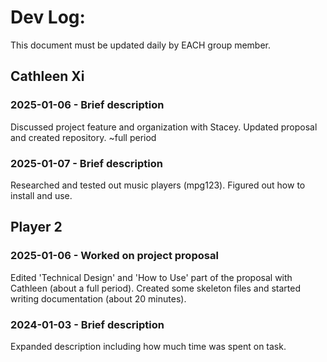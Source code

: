 # Dev Log:

This document must be updated daily by EACH group member.

## Cathleen Xi

### 2025-01-06 - Brief description
Discussed project feature and organization with Stacey. Updated proposal and created repository. ~full period
### 2025-01-07 - Brief description
Researched and tested out music players (mpg123). Figured out how to install and use.

## Player 2

### 2025-01-06 - Worked on project proposal
Edited 'Technical Design' and 'How to Use' part of the proposal with Cathleen (about a full period). Created some skeleton files and started writing documentation (about 20 minutes).

### 2024-01-03 - Brief description
Expanded description including how much time was spent on task.
